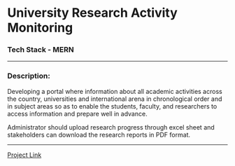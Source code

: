 # University Research Activity Monitoring

### Tech Stack - MERN
---
### Description:
 Developing a portal where information about all academic activities across the country, universities and international arena in chronological order and in subject areas so as to enable the students, faculty, and researchers to access information and prepare well in advance.

Administrator should upload research progress through excel sheet and stakeholders can download the research reports in PDF format.

---

[Project Link](https://pariveshsrivastava.github.io/University-Research-Activity-Monitoring/)